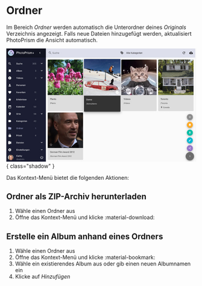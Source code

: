 # Ordner #
Im Bereich *Ordner* werden automatisch die Unterordner deines *Originals* Verzeichnis angezeigt.
Falls neue Dateien hinzugefügt werden, aktualisiert PhotoPrism die Ansicht automatisch.

![Screenshot](img/folders-german.jpg){ class="shadow" }

Das Kontext-Menü bietet die folgenden Aktionen:

## Ordner als ZIP-Archiv herunterladen ##
1. Wähle einen Ordner aus
2. Öffne das Kontext-Menü und klicke :material-download:

## Erstelle ein Album anhand eines Ordners ##
1. Wähle einen Ordner aus
2. Öffne das Kontext-Menü und klicke :material-bookmark:
3. Wähle ein existierendes Album aus oder gib einen neuen Albumnamen ein
5. Klicke auf *Hinzufügen*

